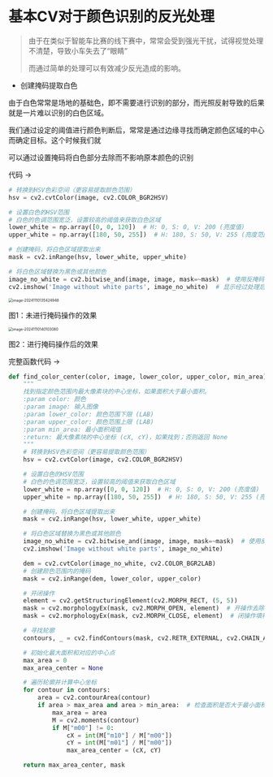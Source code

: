 # 基本CV对于颜色识别的反光处理

> 由于在类似于智能车比赛的线下赛中，常常会受到强光干扰，试得视觉处理不清楚，导致小车失去了“眼睛”
>
> 而通过简单的处理可以有效减少反光造成的影响。

- 创建掩码提取白色

由于白色常常是场地的基础色，即不需要进行识别的部分，而光照反射导致的后果就是一片难以识别的白色区域。

我们通过设定的阈值进行颜色判断后，常常是通过边缘寻找而确定颜色区域的中心而确定目标。这个时候我们就

可以通过设置掩码将白色部分去除而不影响原本颜色的识别

代码 -> 

```py
# 转换到HSV色彩空间（更容易提取颜色范围）
hsv = cv2.cvtColor(image, cv2.COLOR_BGR2HSV)

# 设置白色的HSV范围
# 白色的色调范围宽泛，设置较高的阈值来获取白色区域
lower_white = np.array([0, 0, 120])  # H: 0, S: 0, V: 200 (亮度值)
upper_white = np.array([180, 50, 255])  # H: 180, S: 50, V: 255 (亮度范围)

# 创建掩码，将白色区域提取出来
mask = cv2.inRange(hsv, lower_white, upper_white)

# 将白色区域替换为黑色或其他颜色
image_no_white = cv2.bitwise_and(image, image, mask=~mask)  # 使用反掩码去除白色区域
cv2.imshow('Image without white parts', image_no_white)  # 显示经过处理后的图像 
```

<img src="C:\Users\肖逸轩\AppData\Roaming\Typora\typora-user-images\image-20241110135424948.png" alt="image-20241110135424948" style="zoom:50%;" />

图1：未进行掩码操作的效果

<img src="C:\Users\肖逸轩\AppData\Roaming\Typora\typora-user-images\image-20241110140103080.png" alt="image-20241110140103080" style="zoom:50%;" />

图2：进行掩码操作后的效果

完整函数代码 ->

```py
def find_color_center(color, image, lower_color, upper_color, min_area):
    """
    找到指定颜色范围内最大像素块的中心坐标，如果面积大于最小面积。
    :param color: 颜色
    :param image: 输入图像
    :param lower_color: 颜色范围下限 (LAB)
    :param upper_color: 颜色范围上限 (LAB)
    :param min_area: 最小面积阈值
    :return: 最大像素块的中心坐标 (cX, cY)，如果找到；否则返回 None
    """
    # 转换到HSV色彩空间（更容易提取颜色范围）
    hsv = cv2.cvtColor(image, cv2.COLOR_BGR2HSV)

    # 设置白色的HSV范围
    # 白色的色调范围宽泛，设置较高的阈值来获取白色区域
    lower_white = np.array([0, 0, 120])  # H: 0, S: 0, V: 200 (亮度值)
    upper_white = np.array([180, 50, 255])  # H: 180, S: 50, V: 255 (亮度范围)

    # 创建掩码，将白色区域提取出来
    mask = cv2.inRange(hsv, lower_white, upper_white)

    # 将白色区域替换为黑色或其他颜色
    image_no_white = cv2.bitwise_and(image, image, mask=~mask)  # 使用反掩码去除白色区域
    cv2.imshow('Image without white parts', image_no_white)

    dem = cv2.cvtColor(image_no_white, cv2.COLOR_BGR2LAB)
    # 创建颜色范围内的掩码
    mask = cv2.inRange(dem, lower_color, upper_color)

    # 开闭操作
    element = cv2.getStructuringElement(cv2.MORPH_RECT, (5, 5))
    mask = cv2.morphologyEx(mask, cv2.MORPH_OPEN, element)  # 开操作去除小的亮点
    mask = cv2.morphologyEx(mask, cv2.MORPH_CLOSE, element)  # 闭操作填补小的空洞

    # 寻找轮廓
    contours, _ = cv2.findContours(mask, cv2.RETR_EXTERNAL, cv2.CHAIN_APPROX_SIMPLE)

    # 初始化最大面积和对应的中心点
    max_area = 0
    max_area_center = None

    # 遍历轮廓并计算中心坐标
    for contour in contours:
        area = cv2.contourArea(contour)
        if area > max_area and area > min_area:  # 检查面积是否大于最小面积
            max_area = area
            M = cv2.moments(contour)
            if M["m00"] != 0:
                cX = int(M["m10"] / M["m00"])
                cY = int(M["m01"] / M["m00"])
                max_area_center = (cX, cY)

    return max_area_center, mask

```

